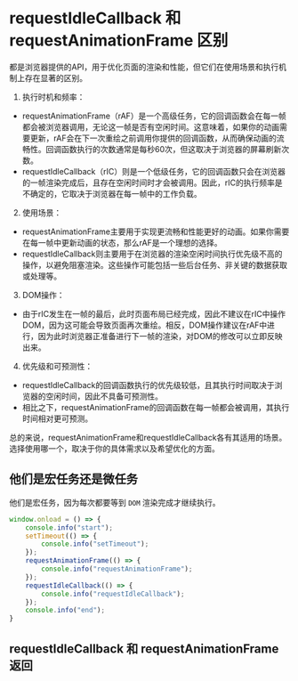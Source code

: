 # requestIdleCallback 和 requestAnimationFrame 区别

都是浏览器提供的API，用于优化页面的渲染和性能，但它们在使用场景和执行机制上存在显著的区别。

1. 执行时机和频率：
  * requestAnimationFrame（rAF）是一个高级任务，它的回调函数会在每一帧都会被浏览器调用，无论这一帧是否有空闲时间。这意味着，如果你的动画需要更新，rAF会在下一次重绘之前调用你提供的回调函数，从而确保动画的流畅性。回调函数执行的次数通常是每秒60次，但这取决于浏览器的屏幕刷新次数。
  * requestIdleCallback（rIC）则是一个低级任务，它的回调函数只会在浏览器的一帧渲染完成后，且存在空闲时间时才会被调用。因此，rIC的执行频率是不确定的，它取决于浏览器在每一帧中的工作负载。
2. 使用场景：
  * requestAnimationFrame主要用于实现更流畅和性能更好的动画。如果你需要在每一帧中更新动画的状态，那么rAF是一个理想的选择。
  * requestIdleCallback则主要用于在浏览器的渲染空闲时间执行优先级不高的操作，以避免阻塞渲染。这些操作可能包括一些后台任务、非关键的数据获取或处理等。
3. DOM操作：
  * 由于rIC发生在一帧的最后，此时页面布局已经完成，因此不建议在rIC中操作DOM，因为这可能会导致页面再次重绘。相反，DOM操作建议在rAF中进行，因为此时浏览器正准备进行下一帧的渲染，对DOM的修改可以立即反映出来。
4. 优先级和可预测性：
  * requestIdleCallback的回调函数执行的优先级较低，且其执行时间取决于浏览器的空闲时间，因此不具备可预测性。
  * 相比之下，requestAnimationFrame的回调函数在每一帧都会被调用，其执行时间相对更可预测。

总的来说，requestAnimationFrame和requestIdleCallback各有其适用的场景。选择使用哪一个，取决于你的具体需求以及希望优化的方面。

## 他们是宏任务还是微任务

他们是宏任务，因为每次都要等到 `DOM` 渲染完成才继续执行。

```javascript
window.onload = () => {
    console.info("start");
    setTimeout(() => {
        console.info("setTimeout");
    });
    requestAnimationFrame(() => {
        console.info("requestAnimationFrame");
    });
    requestIdleCallback(() => {
        console.info("requestIdleCallback");
    });
    console.info("end");
}
```

## requestIdleCallback 和 requestAnimationFrame 返回

```

```